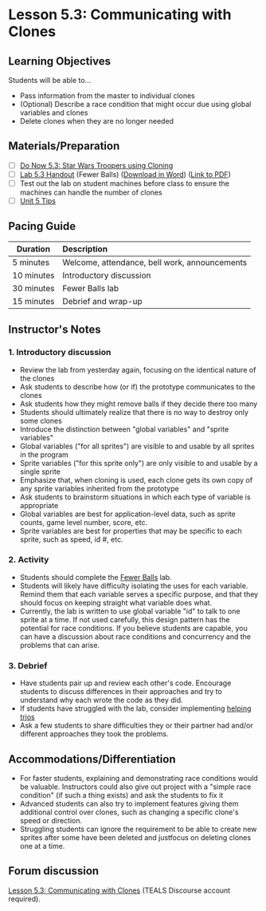 # Lesson 5.3: Communicating with Clones

## Learning Objectives

Students will be able to...

- Pass information from the master to individual clones
- (Optional) Describe a race condition that might occur due using global variables and clones
- Delete clones when they are no longer needed

## Materials/Preparation

- [ ] [Do Now 5.3: Star Wars Troopers using Cloning](do_now_53.md)
- [ ] [Lab 5.3 Handout](lab_53.md) (Fewer Balls) ([Download in Word](https://github.com/TEALSK12/introduction-to-computer-science/raw/master/Unit%205%20Word/Lab%205.3%20Fewer%20Balls.docx)) ([Link to PDF](https://github.com/TEALSK12/introduction-to-computer-science/raw/master/Unit%205%20PDF/Lab%205.3%20Fewer%20Balls.pdf))
- [ ] Test out the lab on student machines before class to ensure the machines can handle the number of clones
- [ ] [Unit 5 Tips](unit_5_tips.md)

## Pacing Guide

| Duration   | Description                                   |
| ---------- | :--------------------------------------------- |
| 5 minutes  | Welcome, attendance, bell work, announcements |
| 10 minutes | Introductory discussion                       |
| 30 minutes | Fewer Balls lab                       |
| 15 minutes | Debrief and wrap-up |

## Instructor's Notes

### 1. Introductory discussion

- Review the lab from yesterday again, focusing on the identical nature of the clones
- Ask students to describe how (or if) the prototype communicates to the clones
- Ask students how they might remove balls if they decide there too many
- Students should ultimately realize that there is no way to destroy only some clones
- Introduce the distinction between "global variables" and "sprite variables"
- Global variables ("for all sprites") are visible to and usable by all sprites in the program
- Sprite variables ("for this sprite only") are only visible to and usable by a single sprite
- Emphasize that, when cloning is used, each clone gets its own copy of any sprite variables inherited from the prototype
- Ask students to brainstorm situations in which each type of variable is appropriate
- Global variables are best for application-level data, such as sprite counts, game level number, score, etc.
- Sprite variables are best for properties that may be specific to each sprite, such as speed, id #, etc.

### 2. Activity

- Students should complete the [Fewer Balls](lab_53.md) lab.
- Students will likely have difficulty isolating the uses for each variable.  Remind them that each variable serves a specific purpose, and that they should focus on keeping straight what variable does what.
- Currently, the lab is written to use global variable "id" to talk to one sprite at a time. If not used carefully, this design pattern has the potential for race conditions. If you believe students are capable, you can have a discussion about race conditions and concurrency and the problems that can arise.

### 3. Debrief

- Have students pair up and review each other's code.  Encourage students to discuss differences in their approaches and try to understand why each wrote the code as they did.
- If students have struggled with the lab, consider implementing [helping trios](https://github.com/TEALSK12/introduction-to-computer-science/blob/master/Unit%201%20Word/Helping%20Trios.docx?raw=true)
- Ask a few students to share difficulties they or their partner had and/or different approaches they took the problems.

## Accommodations/Differentiation

- For faster students, explaining and demonstrating race conditions would be valuable. Instructors could also give out project with a "simple race condition" (if such a thing exists) and ask the students to fix it
- Advanced students can also try to implement features giving them additional control over clones, such as changing a specific clone's speed or direction.
- Struggling students can ignore the requirement to be able to create new sprites after some have been deleted and justfocus on deleting clones one at a time.

## Forum discussion

[Lesson 5.3: Communicating with Clones](http://forums.tealsk12.org/c/intro-unit-5-cloning/lesson-5-3-communicating-with-cloneslesson-5-3-c) (TEALS Discourse account required).
